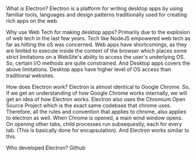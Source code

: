 What is Electron?
Electron is a platform for writing desktop apps by using familiar tools, languages and design patterns
traditionally used for creating rich apps on the web.


Why use Web Tech for making desktop apps?
Primarily due to the explosion of web tech in the last few years.
Tech like NodeJS empowered web tech as far as hitting the oS was concerned. 
Web apps have shortcomings, as they are limited to execute inside the context of the browser which places some strict limitations on a WebSite's ability to access the user's underlying OS. So, certain I/O methods are quite constrained.
And Desktop apps covers the above limitations.
Desktop apps have higher level of OS access than traditional websites.


How does Electron work?
Electron is almost identical to Google Chrome.
So, if we get an understanding of how Google Chrome works internally,
we will get an idea of how Electron works.
Electron also uses the Chromium Open Source Project which is the exact same codebase
that chrome uses. Therefore, all the rules and convention that applies to chrome, also applies to electron as well.
When Chrome is opened, a main wind window opens. On opening other tabs, child processes run subsequestly, each for every tab. (This is basically done for encapsulation). And Electron works similar to this.


Who developed Electron?
Github